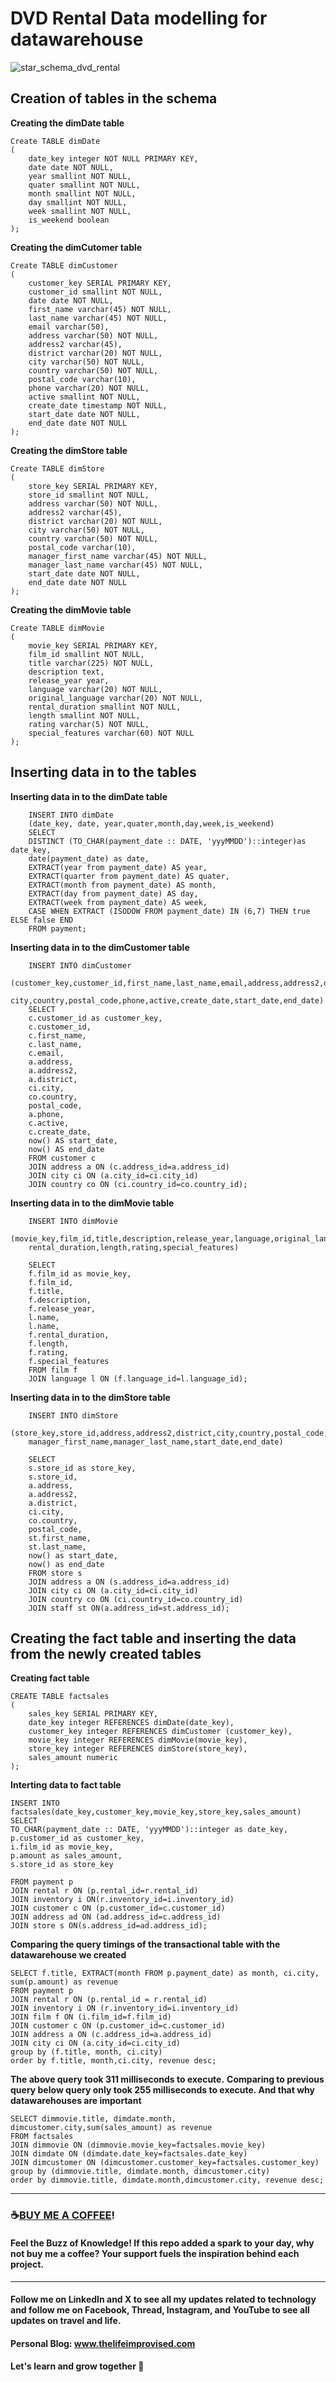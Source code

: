 # DVD Rental Data modelling for datawarehouse

![star_schema_dvd_rental](https://github.com/Sreedev/data-engineering-projects/assets/1217856/3dee52ed-23f9-4dc1-ab4f-0df9acc681d9)

## Creation of tables in the schema
**Creating the dimDate table**
```
Create TABLE dimDate
(
	date_key integer NOT NULL PRIMARY KEY,
	date date NOT NULL,
	year smallint NOT NULL,
	quater smallint NOT NULL,
	month smallint NOT NULL,
	day smallint NOT NULL,
	week smallint NOT NULL,
	is_weekend boolean
);

```
**Creating the dimCutomer table**
```
Create TABLE dimCustomer
(
	customer_key SERIAL PRIMARY KEY,
	customer_id smallint NOT NULL,
	date date NOT NULL,
	first_name varchar(45) NOT NULL,
	last_name varchar(45) NOT NULL,
	email varchar(50),
	address varchar(50) NOT NULL,
	address2 varchar(45),
	district varchar(20) NOT NULL,
	city varchar(50) NOT NULL,
	country varchar(50) NOT NULL,
	postal_code varchar(10),
	phone varchar(20) NOT NULL,
	active smallint NOT NULL,
	create_date timestamp NOT NULL,
	start_date date NOT NULL,
	end_date date NOT NULL
);

```
**Creating the dimStore table**
```
Create TABLE dimStore
(
	store_key SERIAL PRIMARY KEY,
	store_id smallint NOT NULL,
	address varchar(50) NOT NULL,
	address2 varchar(45),
	district varchar(20) NOT NULL,
	city varchar(50) NOT NULL,
	country varchar(50) NOT NULL,
	postal_code varchar(10),
	manager_first_name varchar(45) NOT NULL,
	manager_last_name varchar(45) NOT NULL,
	start_date date NOT NULL,
	end_date date NOT NULL
);

```
**Creating the dimMovie table**
```
Create TABLE dimMovie
(
	movie_key SERIAL PRIMARY KEY,
	film_id smallint NOT NULL,
	title varchar(225) NOT NULL,
	description text,
	release_year year,
	language varchar(20) NOT NULL,
	original_language varchar(20) NOT NULL,
	rental_duration smallint NOT NULL,
	length smallint NOT NULL,
	rating varchar(5) NOT NULL,
	special_features varchar(60) NOT NULL
);
```
## Inserting data in to the tables
**Inserting data in to the dimDate table**
```
	INSERT INTO dimDate
	(date_key, date, year,quater,month,day,week,is_weekend)
	SELECT
	DISTINCT (TO_CHAR(payment_date :: DATE, 'yyyMMDD')::integer)as date_key,
	date(payment_date) as date,
	EXTRACT(year from payment_date) AS year,
	EXTRACT(quarter from payment_date) AS quater,
	EXTRACT(month from payment_date) AS month,
	EXTRACT(day from payment_date) AS day,
	EXTRACT(week from payment_date) AS week,
	CASE WHEN EXTRACT (ISODOW FROM payment_date) IN (6,7) THEN true ELSE false END
	FROM payment;

```
**Inserting data in to the dimCustomer table**
```
	INSERT INTO dimCustomer
	(customer_key,customer_id,first_name,last_name,email,address,address2,district,
	city,country,postal_code,phone,active,create_date,start_date,end_date)
	SELECT 
	c.customer_id as customer_key,
	c.customer_id,
	c.first_name,
	c.last_name,
	c.email,
	a.address,
	a.address2,
	a.district,
	ci.city,
	co.country,
	postal_code,
	a.phone,
	c.active,
	c.create_date,
	now() AS start_date,
	now() AS end_date
	FROM customer c
	JOIN address a ON (c.address_id=a.address_id)
	JOIN city ci ON (a.city_id=ci.city_id)
	JOIN country co ON (ci.country_id=co.country_id);
```
**Inserting data in to the dimMovie table**
```
	INSERT INTO dimMovie
	(movie_key,film_id,title,description,release_year,language,original_language,
	rental_duration,length,rating,special_features)

	SELECT 
	f.film_id as movie_key,
	f.film_id,
	f.title,
	f.description,
	f.release_year,
	l.name,
	l.name,
	f.rental_duration,
	f.length,
	f.rating,
	f.special_features
	FROM film f
	JOIN language l ON (f.language_id=l.language_id);

```
**Inserting data in to the dimStore table**
```
	INSERT INTO dimStore
	(store_key,store_id,address,address2,district,city,country,postal_code,
	manager_first_name,manager_last_name,start_date,end_date)

	SELECT 
	s.store_id as store_key,
	s.store_id,
	a.address,
	a.address2,
	a.district,
	ci.city,
	co.country,
	postal_code,
	st.first_name,
	st.last_name,
	now() as start_date,
	now() as end_date
	FROM store s
	JOIN address a ON (s.address_id=a.address_id)
	JOIN city ci ON (a.city_id=ci.city_id)
	JOIN country co ON (ci.country_id=co.country_id)
	JOIN staff st ON(a.address_id=st.address_id);
```
## Creating the fact table and inserting the data from the newly created tables
**Creating fact table**
```
CREATE TABLE factsales
(
	sales_key SERIAL PRIMARY KEY,
	date_key integer REFERENCES dimDate(date_key),
	customer_key integer REFERENCES dimCustomer (customer_key),
	movie_key integer REFERENCES dimMovie(movie_key),
	store_key integer REFERENCES dimStore(store_key),
	sales_amount numeric
);
```
**Interting data to fact table**
```
INSERT INTO factsales(date_key,customer_key,movie_key,store_key,sales_amount)
SELECT 
TO_CHAR(payment_date :: DATE, 'yyyMMDD')::integer as date_key,
p.customer_id as customer_key,
i.film_id as movie_key,
p.amount as sales_amount,
s.store_id as store_key

FROM payment p
JOIN rental r ON (p.rental_id=r.rental_id)
JOIN inventory i ON(r.inventory_id=i.inventory_id)
JOIN customer c ON (p.customer_id=c.customer_id)
JOIN address ad ON (ad.address_id=c.address_id)
JOIN store s ON(s.address_id=ad.address_id);
```

**Comparing the query timings of the transactional table with the datawarehouse we created**

```
SELECT f.title, EXTRACT(month FROM p.payment_date) as month, ci.city, sum(p.amount) as revenue
FROM payment p
JOIN rental r ON (p.rental_id = r.rental_id)
JOIN inventory i ON (r.inventory_id=i.inventory_id)
JOIN film f ON (i.film_id=f.film_id)
JOIN customer c ON (p.customer_id=c.customer_id)
JOIN address a ON (c.address_id=a.address_id)
JOIN city ci ON (a.city_id=ci.city_id)
group by (f.title, month, ci.city)
order by f.title, month,ci.city, revenue desc;
```
**The above query took 311 milliseconds to execute.**
**Comparing to previous query below query only took 255 milliseconds to execute. And that why datawarehouses are important**
```
SELECT dimmovie.title, dimdate.month, dimcustomer.city,sum(sales_amount) as revenue
FROM factsales
JOIN dimmovie ON (dimmovie.movie_key=factsales.movie_key)
JOIN dimdate ON (dimdate.date_key=factsales.date_key)
JOIN dimcustomer ON (dimcustomer.customer_key=factsales.customer_key)
group by (dimmovie.title, dimdate.month, dimcustomer.city)
order by dimmovie.title, dimdate.month,dimcustomer.city, revenue desc;
```
----------------------------------------------------------------------------------

### ☕[BUY ME A COFFEE](https://www.buymeacoffee.com/thelifeimprovised)!

#### Feel the Buzz of Knowledge! If this repo added a spark to your day, why not buy me a coffee? Your support fuels the inspiration behind each project.

-----------------------------------------------------------------------------------

#### Follow me on LinkedIn and X to see all my updates related to technology and follow me on Facebook, Thread, Instagram, and YouTube to see all updates on travel and life.
#### Personal Blog: www.thelifeimprovised.com
#### Let's learn and grow together 💚
